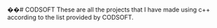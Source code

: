 ��#   C O D S O F T 
These are all the projects that I have made using c++ according to the list provided by CODSOFT.
 
 
